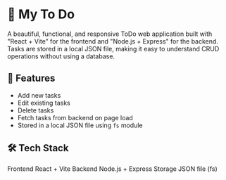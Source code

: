 # 📝 My To Do 
A beautiful, functional, and responsive ToDo web application built with "React + Vite" for the frontend and "Node.js + Express" for the backend. Tasks are stored in a local JSON file, making it easy to understand CRUD operations without using a database.



## 🌟 Features
-  Add new tasks
-  Edit existing tasks
-  Delete tasks
-  Fetch tasks from backend on page load
-  Stored in a local JSON file using `fs` module



## 🛠️ Tech Stack
 Frontend       React + Vite 
 Backend        Node.js + Express
 Storage        JSON file (fs)



